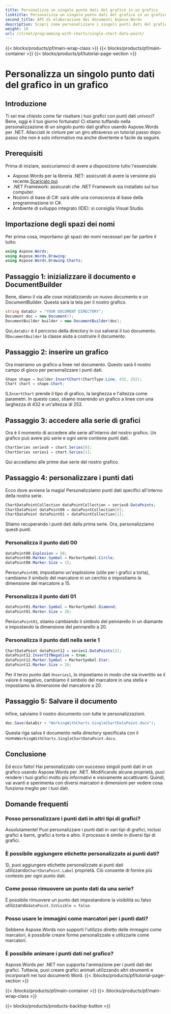 ```yaml
---
title: Personalizza un singolo punto dati del grafico in un grafico
linktitle: Personalizza un singolo punto dati del grafico in un grafico
second_title: API di elaborazione dei documenti Aspose.Words
description: Scopri come personalizzare i singoli punti dati del grafico usando Aspose.Words per .NET in una guida dettagliata passo dopo passo. Migliora i tuoi grafici con marcatori e dimensioni unici.
weight: 10
url: /it/net/programming-with-charts/single-chart-data-point/
---
```


{{< blocks/products/pf/main-wrap-class >}}
{{< blocks/products/pf/main-container >}}
{{< blocks/products/pf/tutorial-page-section >}}

# Personalizza un singolo punto dati del grafico in un grafico

## Introduzione

Ti sei mai chiesto come far risaltare i tuoi grafici con punti dati univoci? Bene, oggi è il tuo giorno fortunato! Ci stiamo tuffando nella personalizzazione di un singolo punto dati grafico usando Aspose.Words per .NET. Allacciati le cinture per un giro attraverso un tutorial passo dopo passo che non è solo informativo ma anche divertente e facile da seguire.

## Prerequisiti

Prima di iniziare, assicuriamoci di avere a disposizione tutto l'essenziale:

-  Aspose.Words per la libreria .NET: assicurati di avere la versione più recente.[Scaricalo qui](https://releases.aspose.com/words/net/).
- .NET Framework: assicurati che .NET Framework sia installato sul tuo computer.
- Nozioni di base di C#: sarà utile una conoscenza di base della programmazione in C#.
- Ambiente di sviluppo integrato (IDE): si consiglia Visual Studio.

## Importazione degli spazi dei nomi

Per prima cosa, importiamo gli spazi dei nomi necessari per far partire il tutto:

```csharp
using Aspose.Words;
using Aspose.Words.Drawing;
using Aspose.Words.Drawing.Charts;
```

## Passaggio 1: inizializzare il documento e DocumentBuilder

Bene, diamo il via alle cose inizializzando un nuovo documento e un DocumentBuilder. Questa sarà la tela per il nostro grafico.

```csharp
string dataDir = "YOUR DOCUMENT DIRECTORY";
Document doc = new Document();
DocumentBuilder builder = new DocumentBuilder(doc);
```

 Qui,`dataDir` è il percorso della directory in cui salverai il tuo documento. Il`DocumentBuilder` la classe aiuta a costruire il documento.

## Passaggio 2: inserire un grafico

Ora inseriamo un grafico a linee nel documento. Questo sarà il nostro campo di gioco per personalizzare i punti dati.

```csharp
Shape shape = builder.InsertChart(ChartType.Line, 432, 252);
Chart chart = shape.Chart;
```

 IL`InsertChart` prende il tipo di grafico, la larghezza e l'altezza come parametri. In questo caso, stiamo inserendo un grafico a linee con una larghezza di 432 e un'altezza di 252.

## Passaggio 3: accedere alla serie di grafici

Ora è il momento di accedere alle serie all'interno del nostro grafico. Un grafico può avere più serie e ogni serie contiene punti dati.

```csharp
ChartSeries series0 = chart.Series[0];
ChartSeries series1 = chart.Series[1];
```

Qui accediamo alle prime due serie del nostro grafico. 

## Passaggio 4: personalizzare i punti dati

Ecco dove avviene la magia! Personalizziamo punti dati specifici all'interno della nostra serie.

```csharp
ChartDataPointCollection dataPointCollection = series0.DataPoints;
ChartDataPoint dataPoint00 = dataPointCollection[0];
ChartDataPoint dataPoint01 = dataPointCollection[1];
```

Stiamo recuperando i punti dati dalla prima serie. Ora, personalizziamo questi punti.

### Personalizza il punto dati 00

```csharp
dataPoint00.Explosion = 50;
dataPoint00.Marker.Symbol = MarkerSymbol.Circle;
dataPoint00.Marker.Size = 15;
```

 Per`dataPoint00`, impostiamo un'esplosione (utile per i grafici a torta), cambiamo il simbolo del marcatore in un cerchio e impostiamo la dimensione del marcatore a 15.

### Personalizza il punto dati 01

```csharp
dataPoint01.Marker.Symbol = MarkerSymbol.Diamond;
dataPoint01.Marker.Size = 20;
```

 Per`dataPoint01`, stiamo cambiando il simbolo del pennarello in un diamante e impostando la dimensione del pennarello a 20.

### Personalizza il punto dati nella serie 1

```csharp
ChartDataPoint dataPoint12 = series1.DataPoints[2];
dataPoint12.InvertIfNegative = true;
dataPoint12.Marker.Symbol = MarkerSymbol.Star;
dataPoint12.Marker.Size = 20;
```

 Per il terzo punto dati in`series1`, lo impostiamo in modo che sia invertito se il valore è negativo, cambiamo il simbolo del marcatore in una stella e impostiamo la dimensione del marcatore a 20.

## Passaggio 5: Salvare il documento

Infine, salviamo il nostro documento con tutte le personalizzazioni.

```csharp
doc.Save(dataDir + "WorkingWithCharts.SingleChartDataPoint.docx");
```

 Questa riga salva il documento nella directory specificata con il nome`WorkingWithCharts.SingleChartDataPoint.docx`.

## Conclusione

Ed ecco fatto! Hai personalizzato con successo singoli punti dati in un grafico usando Aspose.Words per .NET. Modificando alcune proprietà, puoi rendere i tuoi grafici molto più informativi e visivamente accattivanti. Quindi, vai avanti e sperimenta con diversi marcatori e dimensioni per vedere cosa funziona meglio per i tuoi dati.

## Domande frequenti

### Posso personalizzare i punti dati in altri tipi di grafici?

Assolutamente! Puoi personalizzare i punti dati in vari tipi di grafici, inclusi grafici a barre, grafici a torta e altro. Il processo è simile in diversi tipi di grafici.

### È possibile aggiungere etichette personalizzate ai punti dati?

 Sì, puoi aggiungere etichette personalizzate ai punti dati utilizzando`ChartDataPoint.Label` proprietà. Ciò consente di fornire più contesto per ogni punto dati.

### Come posso rimuovere un punto dati da una serie?

 È possibile rimuovere un punto dati impostandone la visibilità su falso utilizzando`dataPoint.IsVisible = false`.

### Posso usare le immagini come marcatori per i punti dati?

Sebbene Aspose.Words non supporti l'utilizzo diretto delle immagini come marcatori, è possibile creare forme personalizzate e utilizzarle come marcatori.

### È possibile animare i punti dati nel grafico?

Aspose.Words per .NET non supporta l'animazione per i punti dati dei grafici. Tuttavia, puoi creare grafici animati utilizzando altri strumenti e incorporarli nei tuoi documenti Word.
{{< /blocks/products/pf/tutorial-page-section >}}

{{< /blocks/products/pf/main-container >}}
{{< /blocks/products/pf/main-wrap-class >}}

{{< blocks/products/products-backtop-button >}}
